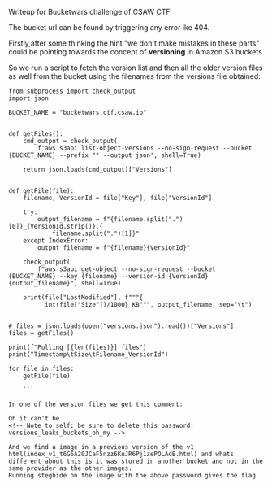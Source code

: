 Writeup for Bucketwars challenge of CSAW CTF 

The bucket url can be found by triggering any error ike 404.


Firstly,after some thinking the hint "we don't make mistakes in these parts" could be pointing towards the concept of **versioning** in Amazon S3 buckets. 

So we run a script to fetch the version list and then all the older version files as well from the bucket using the filenames from the versions file obtained:

```
from subprocess import check_output
import json

BUCKET_NAME = "bucketwars.ctf.csaw.io"


def getFiles():
    cmd_output = check_output(
        f'aws s3api list-object-versions --no-sign-request --bucket {BUCKET_NAME} --prefix "" --output json', shell=True)

    return json.loads(cmd_output)["Versions"]


def getFile(file):
    filename, VersionId = file["Key"], file["VersionId"]

    try:
        output_filename = f"{filename.split(".")[0]}_{VersionId.strip()}.{
            filename.split(".")[1]}"
    except IndexError:
        output_filename = f"{filename}{VersionId}"

    check_output(
        f"aws s3api get-object --no-sign-request --bucket {BUCKET_NAME} --key {filename} --version-id {VersionId} {output_filename}", shell=True)

    print(file["LastModified"], f"""{
          int(file["Size"])/1000} KB""", output_filename, sep="\t")


# files = json.loads(open("versions.json").read())["Versions"]
files = getFiles()

print(f"Pulling [{len(files)}] files")
print("Timestamp\tSize\tFilename_VersionId")

for file in files:
    getFile(file)
	
	```

In one of the version files we get this comment:

```
    Oh it can't be
    <!-- Note to self: be sure to delete this password: versions_leaks_buckets_oh_my --> 
```
And we find a image in a previous version of the v1 html(index_v1_t6G6A20JCaF5nzz6KuJR6Pj1zePOLAdB.html) and whats different about this is it was stored in another bucket and not in the same provider as the other images.
Running steghide on the image with the above password gives the flag.